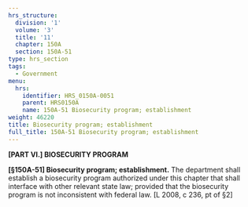 ```yaml
---
hrs_structure:
  division: '1'
  volume: '3'
  title: '11'
  chapter: 150A
  section: 150A-51
type: hrs_section
tags:
  - Government
menu:
  hrs:
    identifier: HRS_0150A-0051
    parent: HRS0150A
    name: 150A-51 Biosecurity program; establishment
weight: 46220
title: Biosecurity program; establishment
full_title: 150A-51 Biosecurity program; establishment
---
```

**[PART VI.] BIOSECURITY PROGRAM**

**[§150A-51] Biosecurity program; establishment.** The department shall establish a biosecurity program authorized under this chapter that shall interface with other relevant state law; provided that the biosecurity program is not inconsistent with federal law. [L 2008, c 236, pt of §2]
